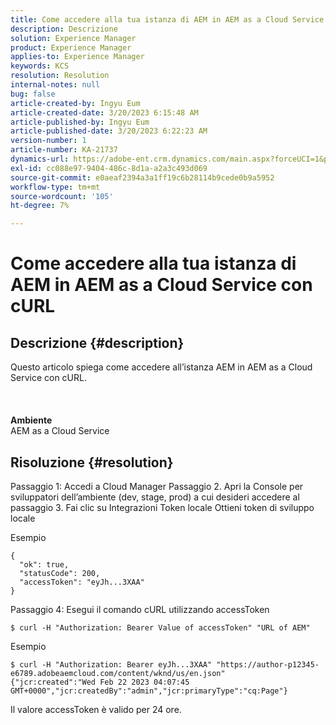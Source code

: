 ```yaml
---
title: Come accedere alla tua istanza di AEM in AEM as a Cloud Service con cURL
description: Descrizione
solution: Experience Manager
product: Experience Manager
applies-to: Experience Manager
keywords: KCS
resolution: Resolution
internal-notes: null
bug: false
article-created-by: Ingyu Eum
article-created-date: 3/20/2023 6:15:48 AM
article-published-by: Ingyu Eum
article-published-date: 3/20/2023 6:22:23 AM
version-number: 1
article-number: KA-21737
dynamics-url: https://adobe-ent.crm.dynamics.com/main.aspx?forceUCI=1&pagetype=entityrecord&etn=knowledgearticle&id=d4301ca4-e6c6-ed11-b597-6045bd006295
exl-id: cc088e97-9404-486c-8d1a-a2a3c493d069
source-git-commit: e0aeaf2394a3a1ff19c6b28114b9cede0b9a5952
workflow-type: tm+mt
source-wordcount: '105'
ht-degree: 7%

---
```


# Come accedere alla tua istanza di AEM in AEM as a Cloud Service con cURL

## Descrizione {#description}

Questo articolo spiega come accedere all’istanza AEM in AEM as a Cloud Service con cURL.<br><br> <br><br><b>Ambiente</b>
<br>AEM as a Cloud Service

## Risoluzione {#resolution}


Passaggio 1: Accedi a Cloud Manager Passaggio 2. Apri la Console per sviluppatori dell’ambiente (dev, stage, prod) a cui desideri accedere al passaggio 3. Fai clic su Integrazioni Token locale Ottieni token di sviluppo locale

Esempio


```
{
  "ok": true,
  "statusCode": 200,
  "accessToken": "eyJh...3XAA"
}
```


Passaggio 4: Esegui il comando cURL utilizzando accessToken


```
$ curl -H "Authorization: Bearer Value of accessToken" "URL of AEM"
```


Esempio


```
$ curl -H "Authorization: Bearer eyJh...3XAA" "https://author-p12345-e6789.adobeaemcloud.com/content/wknd/us/en.json"
{"jcr:created":"Wed Feb 22 2023 04:07:45 GMT+0000","jcr:createdBy":"admin","jcr:primaryType":"cq:Page"}
```


Il valore accessToken è valido per 24 ore.
